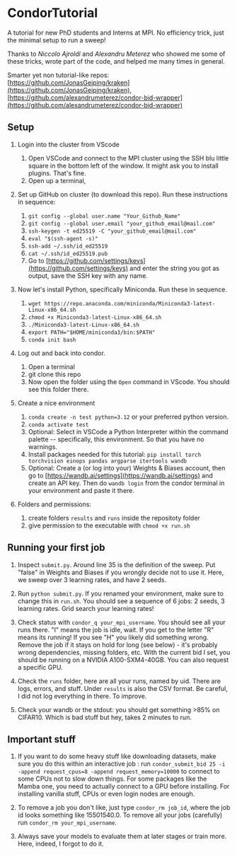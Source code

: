 # CondorTutorial
A tutorial for new PhD students and Interns at MPI. No efficiency trick, just the minimal setup to run a sweep!

Thanks to _Niccolo Ajroldi_ and _Alexandru Meterez_ who showed me some of these tricks, wrote part of the code, and helped me many times in general.

Smarter yet non tutorial-like repos: [https://github.com/JonasGeiping/kraken](https://github.com/JonasGeiping/kraken), [https://github.com/alexandrumeterez/condor-bid-wrapper](https://github.com/alexandrumeterez/condor-bid-wrapper)

## Setup
1) Login into the cluster from VScode 
    1) Open VSCode and connect to the MPI cluster using the SSH blu little square in the bottom left of the window. It might ask you to install plugins. That's fine.
    2) Open up a terminal,

2) Set up GitHub on cluster (to download this repo). Run these instructions in sequence:
    1) `git config --global user.name "Your_Github_Name"`
    2) `git config --global user.email "your_github_email@mail.com"`
    3) `ssh-keygen -t ed25519 -C "your_github_email@mail.com"`
    4) `eval "$(ssh-agent -s)"`
    5) `ssh-add ~/.ssh/id_ed25519`
    6) `cat ~/.ssh/id_ed25519.pub`
    7) Go to [https://github.com/settings/keys](https://github.com/settings/keys) and enter the string you got as output, save the SSH key with any name.

3) Now let's install Python, specifically Miniconda. Run these in sequence.
    1) `wget https://repo.anaconda.com/miniconda/Miniconda3-latest-Linux-x86_64.sh`
    2) `chmod +x Miniconda3-latest-Linux-x86_64.sh`
    3) `./Miniconda3-latest-Linux-x86_64.sh`
    4) `export PATH="$HOME/miniconda3/bin:$PATH"`
    5) `conda init bash`

4) Log out and back into condor. 
    1) Open a terminal
    2) git clone this repo
    3) Now open the folder using the `Open` command in VScode. You should see this folder there.

5) Create a nice environment
    1) `conda create -n test python=3.12` or your preferred python version.
    2) `conda activate test`
    3) Optional: Select in VSCode a Python Interpreter within the command palette -- specifically, this environment. So that you have no warnings.
    4) Install packages needed for this tutorial: `pip install torch torchvision einops pandas argparse itertools wandb`
    5) Optional: Create a (or log into your) Weights & Biases account, then go to [https://wandb.ai/settings](https://wandb.ai/settings) and create an API key. Then do `wandb login` from the condor terminal in your environment and paste it there.

6) Folders and permissions:
    1) create folders `results` and `runs` inside the repositoty folder
    2) give permission to the executable with `chmod +x run.sh`

## Running your first job

1) Inspect `submit.py`. Around line 35 is the definition of the sweep. Put "false" in Weights and Biases if you wrongly decide not to use it. Here, we sweep over 3 learning rates, and have 2 seeds.

2) Run `python submit.py`. If you renamed your environment, make sure to change this in `run.sh`. You should see a sequence of 6 jobs: 2 seeds, 3 learning rates. Grid search your learning rates!

3) Check status with `condor_q your_mpi_username`. You should see all your runs there. "I" means the job is idle, wait. If you get to the letter "R" means its running! If you see "H" you likely did something wrong. Remove the job if it stays on hold for long (see below) - it's probably wrong dependencies, missing folders, etc. With the current bid I set, you should be running on a NVIDIA A100-SXM4-40GB. You can also request a specific GPU. 

4) Check the `runs` folder, here are all your runs, named by uid. There are logs, errors, and stuff. Under `results` is also the CSV format. Be careful, I did not log everything in there. To improve.

5) Check your wandb or the stdout: you should get something >85% on CIFAR10. Which is bad stuff but hey, takes 2 minutes to run.

## Important stuff

1) If you want to do some heavy stuff like downloading datasets, make sure you do this within an interactive job : run `condor_submit_bid 25 -i -append request_cpus=8 -append request_memory=10000` to connect to some CPUs not to slow down things. For some packages like the Mamba one, you need to actually connect to a GPU before installing. For installing vanilla stuff, CPUs or even login nodes are enough. 

2) To remove a job you don't like, just type `condor_rm job_id`, where the job id looks something like 15501540.0. To remove all your jobs (carefully) run `condor_rm your_mpi_username`.

3) Always save your models to evaluate them at later stages or train more. Here, indeed, I forgot to do it.
